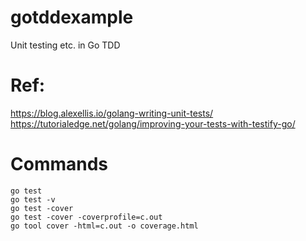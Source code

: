 # gotddexample
Unit testing etc. in Go TDD

# Ref:
https://blog.alexellis.io/golang-writing-unit-tests/
https://tutorialedge.net/golang/improving-your-tests-with-testify-go/

# Commands
    go test
    go test -v
    go test -cover
    go test -cover -coverprofile=c.out
    go tool cover -html=c.out -o coverage.html 
